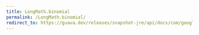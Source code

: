 ```yaml
---
title: LongMath.binomial
permalink: /LongMath.binomial/
redirect_to: https://guava.dev/releases/snapshot-jre/api/docs/com/google/common/math/LongMath.html#binomial-int-int-
---
```

